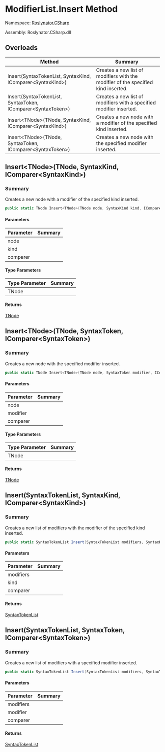 # ModifierList\.Insert Method

Namespace: [Roslynator.CSharp](../../README.md)

Assembly: Roslynator\.CSharp\.dll

## Overloads

| Method | Summary |
| ------ | ------- |
| Insert\(SyntaxTokenList, SyntaxKind, IComparer\<SyntaxKind>\) | Creates a new list of modifiers with the modifier of the specified kind inserted\. |
| Insert\(SyntaxTokenList, SyntaxToken, IComparer\<SyntaxToken>\) | Creates a new list of modifiers with a specified modifier inserted\. |
| Insert\<TNode>\(TNode, SyntaxKind, IComparer\<SyntaxKind>\) | Creates a new node with a modifier of the specified kind inserted\. |
| Insert\<TNode>\(TNode, SyntaxToken, IComparer\<SyntaxToken>\) | Creates a new node with the specified modifier inserted\. |

## Insert\<TNode>\(TNode, SyntaxKind, IComparer\<SyntaxKind>\)

### Summary

Creates a new node with a modifier of the specified kind inserted\.

```csharp
public static TNode Insert<TNode>(TNode node, SyntaxKind kind, IComparer<SyntaxKind> comparer = null) where TNode : SyntaxNode
```

#### Parameters

| Parameter | Summary |
| --------- | ------- |
| node | |
| kind | |
| comparer | |

#### Type Parameters

| Type Parameter | Summary |
| -------------- | ------- |
| TNode | |

#### Returns

[TNode](../TNode/README.md)




## Insert\<TNode>\(TNode, SyntaxToken, IComparer\<SyntaxToken>\)

### Summary

Creates a new node with the specified modifier inserted\.

```csharp
public static TNode Insert<TNode>(TNode node, SyntaxToken modifier, IComparer<SyntaxToken> comparer = null) where TNode : SyntaxNode
```

#### Parameters

| Parameter | Summary |
| --------- | ------- |
| node | |
| modifier | |
| comparer | |

#### Type Parameters

| Type Parameter | Summary |
| -------------- | ------- |
| TNode | |

#### Returns

[TNode](../TNode/README.md)




## Insert\(SyntaxTokenList, SyntaxKind, IComparer\<SyntaxKind>\)

### Summary

Creates a new list of modifiers with the modifier of the specified kind inserted\.

```csharp
public static SyntaxTokenList Insert(SyntaxTokenList modifiers, SyntaxKind kind, IComparer<SyntaxKind> comparer = null)
```

#### Parameters

| Parameter | Summary |
| --------- | ------- |
| modifiers | |
| kind | |
| comparer | |

#### Returns

[SyntaxTokenList](https://docs.microsoft.com/en-us/dotnet/api/microsoft.codeanalysis.syntaxtokenlist)




## Insert\(SyntaxTokenList, SyntaxToken, IComparer\<SyntaxToken>\)

### Summary

Creates a new list of modifiers with a specified modifier inserted\.

```csharp
public static SyntaxTokenList Insert(SyntaxTokenList modifiers, SyntaxToken modifier, IComparer<SyntaxToken> comparer = null)
```

#### Parameters

| Parameter | Summary |
| --------- | ------- |
| modifiers | |
| modifier | |
| comparer | |

#### Returns

[SyntaxTokenList](https://docs.microsoft.com/en-us/dotnet/api/microsoft.codeanalysis.syntaxtokenlist)




